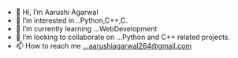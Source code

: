 - 👋 Hi, I’m Aarushi Agarwal
- 👀 I’m interested in ..Python,C++,C.
- 🌱 I’m currently learning ...WebDevelopment
- 💞️ I’m looking to collaborate on ...Python and C++ related projects.
- 📫 How to reach me ...aarushiagarwal264@gmail.com

<!---
aarushiagarwal131/aarushiagarwal131 is a ✨ special ✨ repository because its `README.md` (this file) appears on your GitHub profile.
You can click the Preview link to take a look at your changes.
--->
